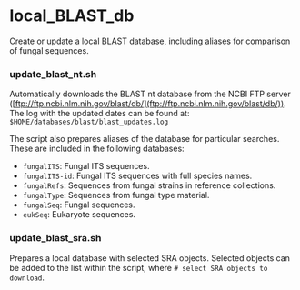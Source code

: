 # local_BLAST_db
Create or update a local BLAST database, including aliases for comparison of
fungal sequences.

### update_blast_nt.sh
Automatically downloads the BLAST nt database from the NCBI FTP server ([ftp://ftp.ncbi.nlm.nih.gov/blast/db/](ftp://ftp.ncbi.nlm.nih.gov/blast/db/)). The log with the updated dates can be found at: `$HOME/databases/blast/blast_updates.log`

The script also prepares aliases of the database for particular searches. These are included in the following databases:
* `fungalITS`: Fungal ITS sequences.
* `fungalITS-id`: Fungal ITS sequences with full species names.
* `fungalRefs`: Sequences from fungal strains in reference collections.
* `fungalType`: Sequences from fungal type material.
* `fungalSeq`: Fungal sequences.
* `eukSeq`: Eukaryote sequences.

### update_blast_sra.sh
Prepares a local database with selected SRA objects. Selected objects can be added to the list within the script, where `# select SRA objects to download`.  
